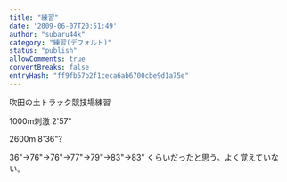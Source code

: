 ```yaml
---
title: "練習"
date: '2009-06-07T20:51:49'
author: "subaru44k"
category: "練習(デフォルト)"
status: "publish"
allowComments: true
convertBreaks: false
entryHash: "ff9fb57b2f1ceca6ab6700cbe9d1a75e"
---
```

吹田の土トラック競技場練習

1000m刺激
2'57"

2600m
8'36"?

36"→76"→76"→77"→79"→83"→83"
くらいだったと思う。よく覚えていない。
